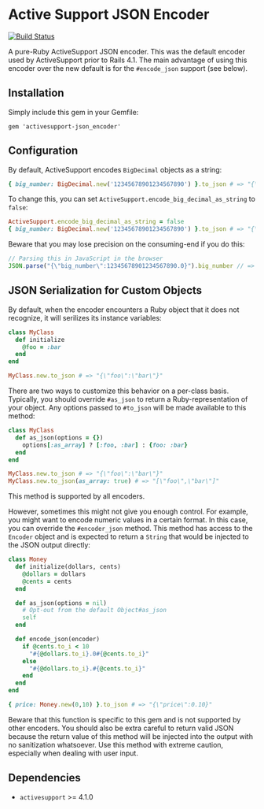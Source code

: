 Active Support JSON Encoder
===========================

[![Build Status](https://travis-ci.org/rails/activesupport-json_encoder.svg?branch=master)](https://travis-ci.org/rails/activesupport-json_encoder)

A pure-Ruby ActiveSupport JSON encoder. This was the default encoder used
by ActiveSupport prior to Rails 4.1. The main advantage of using this
encoder over the new default is for the `#encode_json` support (see below).

Installation
------------

Simply include this gem in your Gemfile:

    gem 'activesupport-json_encoder'

Configuration
-------------

By default, ActiveSupport encodes `BigDecimal` objects as a string:

```ruby
{ big_number: BigDecimal.new('12345678901234567890') }.to_json # => "{\"big_number\":\"12345678901234567890.0\"}"
```

To change this, you can set `ActiveSupport.encode_big_decimal_as_string` to
`false`:

```ruby
ActiveSupport.encode_big_decimal_as_string = false
{ big_number: BigDecimal.new('12345678901234567890') }.to_json # => "{\"big_number\":12345678901234567890.0}"
```

Beware that you may lose precision on the consuming-end if you do this:

```javascript
// Parsing this in JavaScript in the browser
JSON.parse("{\"big_number\":12345678901234567890.0}").big_number // => 12345678901234567000
```

JSON Serialization for Custom Objects
-------------------------------------

By default, when the encoder encounters a Ruby object that it does not
recognize, it will serilizes its instance variables:

```ruby
class MyClass
  def initialize
    @foo = :bar
  end
end

MyClass.new.to_json # => "{\"foo\":\"bar\"}"
```

There are two ways to customize this behavior on a per-class basis. Typically,
you should override `#as_json` to return a Ruby-representation of your object.
Any options passed to `#to_json` will be made available to this method:

```ruby
class MyClass
  def as_json(options = {})
    options[:as_array] ? [:foo, :bar] : {foo: :bar}
  end
end

MyClass.new.to_json # => "{\"foo\":\"bar\"}"
MyClass.new.to_json(as_array: true) # => "[\"foo\",\"bar\"]"
```

This method is supported by all encoders.

However, sometimes this might not give you enough control. For example, you
might want to encode numeric values in a certain format. In this case, you can
override the `#encoder_json` method. This method has access to the `Encoder`
object and is expected to return a `String` that would be injected to the JSON
output directly:

```ruby
class Money
  def initialize(dollars, cents)
    @dollars = dollars
    @cents = cents
  end

  def as_json(options = nil)
    # Opt-out from the default Object#as_json
    self
  end

  def encode_json(encoder)
    if @cents.to_i < 10
      "#{@dollars.to_i}.0#{@cents.to_i}"
    else
      "#{@dollars.to_i}.#{@cents.to_i}"
    end
  end
end

{ price: Money.new(0,10) }.to_json # => "{\"price\":0.10}"
```

Beware that this function is specific to this gem and is not supported by
other encoders. You should also be extra careful to return valid JSON because
the return value of this method will be injected into the output with no
sanitization whatsoever. Use this method with extreme caution, especially
when dealing with user input.

Dependencies
------------

* `activesupport` >= 4.1.0
